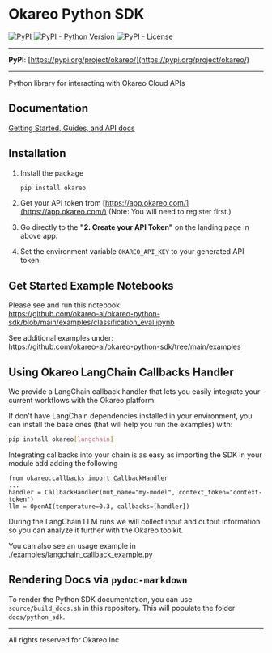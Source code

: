 # Okareo Python SDK

[![PyPI](https://img.shields.io/pypi/v/okareo?style=flat-square)](https://pypi.python.org/pypi/okareo/)
[![PyPI - Python Version](https://img.shields.io/pypi/pyversions/okareo?style=flat-square)](https://pypi.python.org/pypi/okareo/)
[![PyPI - License](https://img.shields.io/pypi/l/okareo?style=flat-square)](https://pypi.python.org/pypi/okareo/)

---

**PyPI**: [https://pypi.org/project/okareo/](https://pypi.org/project/okareo/)

---

Python library for interacting with Okareo Cloud APIs

## Documentation
[Getting Started, Guides, and API docs](https://docs.okareo.com/)

## Installation

1. Install the package
    ```sh
    pip install okareo
    ```
2. Get your API token from [https://app.okareo.com/](https://app.okareo.com/)
   (Note: You will need to register first.)

3. Go directly to the **"2. Create your API Token"** on the landing page in above app.

4. Set the environment variable `OKAREO_API_KEY` to your generated API token.

## Get Started Example Notebooks

Please see and run this notebook:<br>
https://github.com/okareo-ai/okareo-python-sdk/blob/main/examples/classification_eval.ipynb

See additional examples under:<br>
https://github.com/okareo-ai/okareo-python-sdk/tree/main/examples

## Using Okareo LangChain Callbacks Handler

We provide a LangChain callback handler that lets you easily integrate your current workflows with the Okareo platform.

If don't have LangChain dependencies installed in your environment, you can install the base ones (that will help you run the examples) with:
```sh
pip install okareo[langchain]
```

Integrating callbacks into your chain is as easy as importing the SDK in your module add adding the following
```
from okareo.callbacks import CallbackHandler
...
handler = CallbackHandler(mut_name="my-model", context_token="context-token")
llm = OpenAI(temperature=0.3, callbacks=[handler])

```
During the LangChain LLM runs we will collect input and output information so you can analyze it further with the Okareo toolkit.

You can also see an usage example in [./examples/langchain_callback_example.py](./examples/langchain_callback_example.py)

## Rendering Docs via `pydoc-markdown`

To render the Python SDK documentation, you can use `source/build_docs.sh` in this repository. This will populate the folder `docs/python_sdk`.

---

All rights reserved for Okareo Inc
